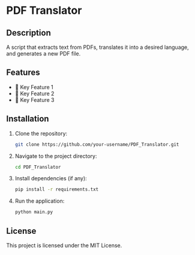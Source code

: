 # PDF Translator

## Description
A script that extracts text from PDFs, translates it into a desired language, and generates a new PDF file.

## Features
- 📌 Key Feature 1
- 📌 Key Feature 2
- 📌 Key Feature 3

## Installation
1. Clone the repository:
   ```sh
   git clone https://github.com/your-username/PDF_Translator.git
   ```
2. Navigate to the project directory:
   ```sh
   cd PDF_Translator
   ```
3. Install dependencies (if any):
   ```sh
   pip install -r requirements.txt
   ```
4. Run the application:
   ```sh
   python main.py
   ```

## License
This project is licensed under the MIT License.
